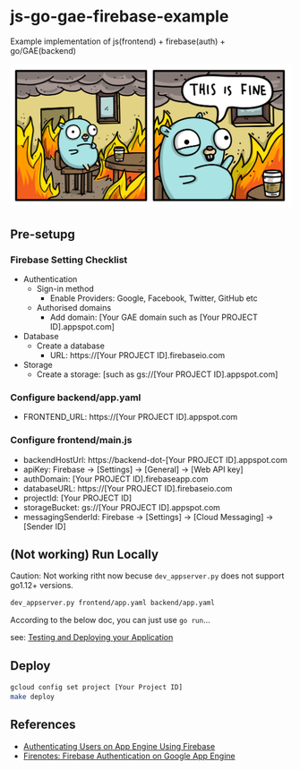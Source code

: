 # js-go-gae-firebase-example

Example implementation of js(frontend) + firebase(auth) + go/GAE(backend)

![gopher](https://raw.githubusercontent.com/ashleymcnamara/gophers/master/This_is_Fine_Gopher.png)

## Pre-setupg

### Firebase Setting Checklist

- Authentication
  - Sign-in method
    - Enable Providers: Google, Facebook, Twitter, GitHub etc
  - Authorised domains
    - Add domain: [Your GAE domain such as [Your PROJECT ID].appspot.com]
- Database
  - Create a database
    - URL: https://[Your PROJECT ID].firebaseio.com
- Storage
  - Create a storage: [such as gs://[Your PROJECT ID].appspot.com]

### Configure backend/app.yaml

- FRONTEND_URL: https://[Your PROJECT ID].appspot.com

### Configure frontend/main.js

- backendHostUrl: https://backend-dot-[Your PROJECT ID].appspot.com
- apiKey: Firebase -> [Settings] -> [General] -> [Web API key]
- authDomain: [Your PROJECT ID].firebaseapp.com
- databaseURL: https://[Your PROJECT ID].firebaseio.com
- projectId: [Your PROJECT ID]
- storageBucket: gs://[Your PROJECT ID].appspot.com
- messagingSenderId: Firebase -> [Settings] -> [Cloud Messaging] -> [Sender ID]

## (Not working) Run Locally

Caution: Not working ritht now becuse `dev_appserver.py` does not support go1.12+ versions.

```bash
dev_appserver.py frontend/app.yaml backend/app.yaml
```

According to the below doc, you can just use `go run`...

see: [Testing and Deploying your Application](https://cloud.google.com/appengine/docs/standard/go/testing-and-deploying-your-app)

## Deploy

```bash
gcloud config set project [Your Project ID]
make deploy
```

## References

- [Authenticating Users on App Engine Using Firebase](https://cloud.google.com/appengine/docs/standard/python/authenticating-users-firebase-appengine)
- [Firenotes: Firebase Authentication on Google App Engine](https://github.com/GoogleCloudPlatform/python-docs-samples/tree/master/appengine/standard/firebase/firenotes)
